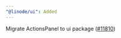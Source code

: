 ```yaml
---
"@linode/ui": Added
---
```


Migrate ActionsPanel to ui package ([#11810](https://github.com/linode/manager/pull/11810))
